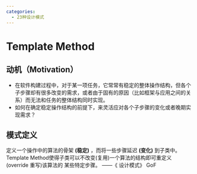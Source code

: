 ```yaml
---
categories:
  - 23种设计模式
---
```

# Template Method

## 动机（Motivation）

- 在软件构建过程中，对于某一项任务，它常常有稳定的整体操作结构，但各个子步骤却有很多改变的需求，或者由于固有的原因（比如框架与应用之间的关系）而无法和任务的整体结构同时实现。
- 如何在确定稳定操作结构的前提下，来灵活应对各个子步骤的变化或者晚期实现需求？

## 模式定义

定义一个操作中的算法的骨架 **(稳定)** ，而将一些步骤延迟 **(变化)** 到子类中。 Template Method使得子类可以不改变(复用)一个算法的结构即可重定义(override 重写)该算法的 某些特定步骤。 ——《 设计模式》 GoF

